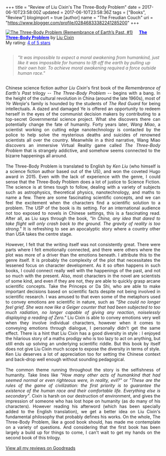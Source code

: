 +++
title = "Review of Liu Cixin's The Three-Body Problem"
date = 2017-06-10T23:58:00Z
updated = 2017-06-10T23:58:36Z
tags = ["Books", "Review"]
blogimport = true 
[author]
	name = "The Freudian Couch"
	uri = "https://www.blogger.com/profile/02846833382241285200"
+++

<div dir="ltr" style="text-align: left;" trbidi="on">
<a href="https://www.goodreads.com/book/show/20518872-the-three-body-problem" style="float: left; padding-right: 20px;"><img alt="The Three-Body Problem (Remembrance of Earth’s Past, #1)" border="0" src="https://images.gr-assets.com/books/1415428227m/20518872.jpg" /></a><a href="https://www.goodreads.com/book/show/20518872-the-three-body-problem"><b><span style="color: blue;">The Three-Body Problem</span></b></a> by <a href="https://www.goodreads.com/author/show/5780686.Liu_Cixin">Liu Cixin</a><br />
My rating: <a href="https://www.goodreads.com/review/show/2011186803"><span style="color: blue;">4 of 5 stars</span></a><br />
<br />
<blockquote class="tr_bq">
<i>"It was impossible to expect a moral awakening from humankind, just like it was impossible for humans to lift off the earth by pulling up their own hair. To achieve moral awakening required a force outside human race."</i></blockquote>
<br />
<div style="text-align: justify;">
Chinese science fiction author <i>Liu Cixin</i>'s first book of the <i>Remembrance of Earth's Past</i> trilogy -- <i>The Three-Body Problem</i> -- begins with a bang. In the height of the cultural revolution in China (around the late 1960s), most of <i>Ye Wenjie</i>'s family is hounded by the students of <i>The Red Guard</i> for being intellectuals. A dazed and damaged Ye is offered an opportunity to redeem herself in the eyes of the communist decision makers by contributing to a top-secret Governmental science project. What she discovers there can potentially change the fate of humanity. Forty years later, <i>Wang Miao</i>, a scientist working on cutting edge nanotechnology is contacted by the police to help solve the mysterious deaths and suicides of renowned scientists all over the country. Meanwhile in a third narrative, Wang Miao discovers an immersive Virtual Reality game called <i>The Three-Body Problem</i> that is strangely addictive, and somehow seems connected to the bizarre happenings all around. </div>
<div style="text-align: justify;">
<br /></div>
<div style="text-align: justify;">
The Three-Body Problem is translated to English by <i>Ken Liu</i> (who himself is a science fiction author based out of the US), and won the coveted Hugo award in 2015. Even with the lack of experience with the genre, I could sense that the Three-Body Problem does a lot of justice to Science Fiction. The science is at times tough to follow, dealing with a variety of subjects such as astrophysics, theoretical physics, nanotechnology, and maths to name a few. There are some fascinating scientific concepts, and we can feel the excitement when the characters find a scientific solution to a problem. The USP of the book is its setting. For an international audience not too exposed to novels in Chinese settings, this is a fascinating read. After all, as Liu says through the book, <i>"In China, any idea that dared to take flight will only crash back to the ground. The gravity of reality is too strong."</i> It is refreshing to see an apocalyptic story where a country other than USA takes the centre stage.</div>
<div style="text-align: justify;">
<br /></div>
<div style="text-align: justify;">
However, I felt that the writing itself was not consistently great. There were parts where I felt emotionally connected, and there were others where the plot was more of a driver than the emotions beneath. I attribute this to the genre itself. It is probably the complexity of the plot that necessitates the lessened focus on character development. As it so often happens in such books, I could connect really well with the happenings of the past, and not so much with the present. Also, most characters in the novel are scientists of some kind, and even if they are not, they are able to quickly grasp arcane scientific concepts. Take the Princeps or Da Shi, who are able to make important decisions based on scientific facts despite not being involved in scientific research. I was amused to that even some of the metaphors used to convey emotions are scientific in nature, such as <i>"She could no longer feel grief. She was now like a Geiger counter that had been subjected to too much radiation, no longer capable of giving any reaction, noiselessly displaying a reading of Zero."</i> Liu Cixin is able to convey emotions very well when they involve individual characters, however when it comes to conveying emotions through dialogue, I personally didn't get the same effect. There is a hint that Liu Cixin has a good diversity in style : I enjoyed the hilarious story of a maths prodigy who is too lazy to act on anything, but still ends up solving an underlying scientific riddle. But this book by itself does not give Liu Cixin much scope to expose the diversity in terms of style. Ken Liu deserves a lot of appreciation too for setting the Chinese context and back-drop well enough without sounding pedagogical.</div>
<div style="text-align: justify;">
<br /></div>
<div style="text-align: justify;">
The common theme running throughout the story is the selfishness of humanity. Take lines like <i>"How many other acts of humankind that had seemed normal or even righteous were, in reality, evil?"</i> or <i>"These are the rules of the game of civilization: the first priority is to guarantee the existence of the human race and their comfortable life. Everything else is secondary"</i>. Cixin is harsh on our destruction of environment, and gives the impression of someone who has lost hope on humanity (as do many of his characters). However reading his afterword (which has been specially added to the English translation), we get a better idea on Liu Cixin's fundamental philosophy that probably defines his works. On the whole, The Three-Body Problem, like a good book should, has made me contemplate on a variety of questions. And considering that the first book has been largely a build up for things to come, I can't wait to get my hands on the second book of this trilogy.
</div>
<br />
<a href="https://www.goodreads.com/review/list/4391307-adarsh">View all my reviews on Goodreads</a></div>

